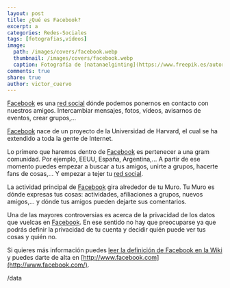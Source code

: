 ```yaml
---
layout: post
title: ¿Qué es Facebook?
excerpt: a
categories: Redes-Sociales
tags: [fotografias,vídeos]
image:
  path: /images/covers/facebook.webp
  thumbnail: /images/covers/facebook.webp
  caption: Fotografía de [natanaelginting](https://www.freepik.es/autor/natanaelginting)
comments: true
share: true
author: victor_cuervo
---
```


[Facebook](http://www.facebook.com/) es una [red social](http://www.ayudaenlaweb.com/2008/12/03/que-es-una-red-social/) dónde podemos ponernos en contacto con nuestros amigos. Intercambiar mensajes, fotos, vídeos, avisarnos de eventos, crear grupos,...


[Facebook](http://www.facebook.com/) nace de un proyecto de la Universidad de Harvard, el cual se ha extendido a toda la gente de Internet.


Lo primero que haremos dentro de [Facebook](http://www.facebook.com/) es pertenecer a una gram comunidad. Por ejemplo, EEUU, España, Argentina,... A partir de ese momento puedes empezar a buscar a tus amigos, unirte a grupos, hacerte fans de cosas,... Y empezar a tejer tu [red social](http://www.ayudaenlaweb.com/2008/12/03/que-es-una-red-social/).


La actividad principal de [Facebook](http://www.facebook.com/) gira alrededor de tu Muro. Tu Muro es dónde expresas tus cosas: actividades, afiliaciones a grupos, nuevos amigos,... y dónde tus amigos pueden dejarte sus comentarios.


Una de las mayores controversias es acerca de la privacidad de los datos que vuelcas en [Facebook](http://www.facebook.com/). En ese sentido no hay que preocuparse ya que podrás definir la privacidad de tu cuenta y decidir quién puede ver tus cosas y quién no.


Si quieres más información puedes [leer la definición de Facebook en la Wiki](http://es.wikipedia.org/wiki/Facebook) y puedes darte de alta en [http://www.facebook.com](http://www.facebook.com/).


/data

